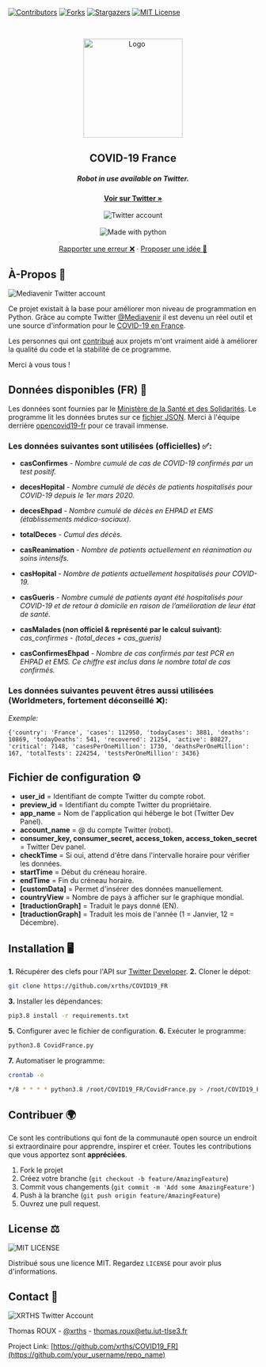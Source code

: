 
[![Contributors][contributors-shield]][contributors-url]
[![Forks][forks-shield]][forks-url]
[![Stargazers][stars-shield]][stars-url]
[![MIT License][license-shield]][license-url]



<!-- PROJECT LOGO -->
<br />
<p align="center">
  <a href="https://github.com/xrths/COVID19_FR">
    <img src="https://i.ibb.co/Xk9psjP/TWITTER-LOGO.png" alt="Logo" width="200" height="200">
  </a>

  <h2 align="center">COVID-19 France</h2>
  <h5 align="center">Robot in use available on Twitter.</h5>

  <p align="center">
  <a href="https://twitter.com/CovidFrance"><strong>Voir sur Twitter »</strong></a>
  <br>
<br>
<img src="https://img.shields.io/twitter/follow/CovidFrance?label=%40CovidFrance&style=for-the-badge" alt="Twitter account">
    <br>
    <br>
          <img src="https://forthebadge.com/images/badges/made-with-python.svg" alt="Made with python">
    <br />
    <br />
    <a href="https://github.com/xrths/COVID19_FR/issues">Rapporter une erreur ❌</a>
    ·
    <a href="https://twitter.com/messages/3400092689-1222609878889443329?recipient_id=3400092689&text=Bonjour%2C+j%27aimerai+proposer+une+nouvelle+fonctionnalit%C3%A9+pour+le+compte+Twitter+%40CovidFrance.+Je+m%27explique%3A++">Proposer une idée 🧠</a>
  </p>
</p>

## À-Propos 🦠

<img src="https://img.shields.io/twitter/follow/Mediavenir?color=red&label=Mediavenir&style=for-the-badge" alt="Mediavenir Twitter account">

Ce projet existait à la base pour améliorer mon niveau de programmation en Python. Grâce au compte Twitter [@Mediavenir](https://twitter.com/Mediavenir) il est devenu un réel outil et une source d'information pour le [COVID-19 en France](https://www.santepubliquefrance.fr/dossiers/coronavirus-covid-19/). 

Les personnes qui ont [contribué](https://github.com/xrths/COVID19_FR/graphs/contributors) aux projets m'ont vraiment aidé à améliorer la qualité du code et la stabilité de ce programme.

Merci à vous tous ! 

## Données disponibles (FR) 📑

Les données sont fournies par le [Ministère de la Santé et des Solidarités](https://solidarites-sante.gouv.fr/).
Le programme lit les données brutes sur ce [fichier JSON](https://github.com/opencovid19-fr/data/blob/master/dist/chiffres-cles.json).
Merci à l'équipe derrière [opencovid19-fr](https://github.com/opencovid19-fr/data) pour ce travail immense.

### Les données suivantes sont utilisées (officielles)  ✅:
 - **casConfirmes** - *Nombre cumulé de cas de COVID-19 confirmés par un test positif.*

- **decesHopital** - *Nombre cumulé de décès de patients hospitalisés pour COVID-19 depuis le 1er mars 2020.*

- **decesEhpad** - *Nombre cumulé de décès en EHPAD et EMS (établissements médico-sociaux).*

- **totalDeces** - *Cumul des décès.*

- **casReanimation** - *Nombre de patients actuellement en réanimation ou soins intensifs.*

- **casHopital** - *Nombre de patients actuellement hospitalisés pour COVID-19.*

- **casGueris** - *Nombre cumulé de patients ayant été hospitalisés pour COVID-19 et de retour à domicile en raison de l’amélioration de leur état de santé.*

- **casMalades (non officiel & représenté par le calcul suivant)**: *cas_confirmes -  (total_deces + cas_gueris)*

- **casConfirmesEhpad** - *Nombre de cas confirmés par test PCR en EHPAD et EMS. Ce chiffre est inclus dans le nombre total de cas confirmés.*

### Les données suivantes peuvent êtres aussi utilisées (Worldmeters, fortement déconseillé ❌):

*Exemple:*

    {'country': 'France', 'cases': 112950, 'todayCases': 3881, 'deaths': 10869, 'todayDeaths': 541, 'recovered': 21254, 'active': 80827, 'critical': 7148, 'casesPerOneMillion': 1730, 'deathsPerOneMillion': 167, 'totalTests': 224254, 'testsPerOneMillion': 3436}

## Fichier de configuration ⚙️

- **user_id** = Identifiant de compte Twitter du compte robot.
- **preview_id** = Identifiant du compte Twitter du propriétaire.
- **app_name** = Nom de l'application qui héberge le bot (Twitter Dev Panel).
- **account_name** = @ du compte Twitter (robot).
- **consumer_key, consumer_secret, access_token, access_token_secret** = Twitter Dev panel.
- **checkTime** = Si oui, attend d'être dans l'intervalle horaire pour vérifier les données.
- **startTime** = Début du créneau horaire.
- **endTime** = Fin du créneau horaire.
- **[customData]** = Permet d'insérer des données manuellement.
- **countryView** = Nombre de pays à afficher sur le graphique mondial.
- **[traductionGraph]** = Traduit le pays donné (EN).
- **[traductionGraph]** = Traduit les mois de l'année (1 = Janvier, 12 = Décembre).

## Installation 🖥

**1.** Récupérer des clefs pour l'API sur [Twitter Developer](https://developer.twitter.com/en).
**2.** Cloner le dépot:
```sh
git clone https://github.com/xrths/COVID19_FR
```
**3.** Installer les dépendances:
```sh
pip3.8 install -r requirements.txt
```

**5.** Configurer avec le fichier de configuration.
**6.** Exécuter le programme:
```sh
python3.8 CovidFrance.py
```
**7.** Automatiser le programme:
```sh
crontab -e 
```
```sh
*/8 * * * * python3.8 /root/COVID19_FR/CovidFrance.py > /root/COVID19_FR/log.txt 2>&1
```

## Contribuer 🌍

Ce sont les contributions qui font de la communauté open source un endroit si extraordinaire pour apprendre, inspirer et créer. Toutes les contributions que vous apportez sont **appréciées**.

1. Fork le projet
2. Créez votre branche (`git checkout -b feature/AmazingFeature`)
3. Commit vous changements (`git commit -m 'Add some AmazingFeature'`)
4. Push à la branche (`git push origin feature/AmazingFeature`)
5. Ouvrez une pull request.

## License ⚖️
<img src="https://img.shields.io/github/license/xrths/COVID19_FR?color=red&style=for-the-badge" alt="MIT LICENSE">

Distribué sous une licence MIT. Regardez `LICENSE` pour avoir plus d'informations.

## Contact 📧
<img src="https://img.shields.io/twitter/follow/xrths?color=red&label=%40xrths&style=for-the-badge" alt="XRTHS Twitter Account">

Thomas ROUX - [@xrths](https://twitter.com/xrthd) - thomas.roux@etu.iut-tlse3.fr

Project Link: [https://github.com/xrths/COVID19_FR](https://github.com/your_username/repo_name)


<!-- MARKDOWN LINKS & IMAGES -->
[contributors-shield]: https://img.shields.io/github/contributors/xrths/COVID19_FR?style=for-the-badge
[contributors-url]: https://github.com/xrths/COVID19_FR/graphs/contributors
[forks-shield]: https://img.shields.io/github/forks/xrths/COVID19_FR?style=for-the-badge
[forks-url]: https://github.com/xrths/COVID19_FR/network/members
[stars-shield]: https://img.shields.io/github/stars/xrths/COVID19_FR?style=for-the-badge
[stars-url]: https://github.com/xrths/COVID19_FR/stargazers
[license-shield]: https://img.shields.io/github/license/xrths/COVID19_FR?style=for-the-badge
[license-url]: https://github.com/xrths/COVID19_FR/blob/master/LICENSE
[product-screenshot]: images/screenshot.png